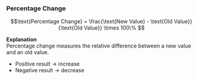 
### Percentage Change
```math
\text{Percentage Change} = 
\frac{\text{New Value} - \text{Old Value}}{\text{Old Value}} \times 100\%

```
**Explanation**  
Percentage change measures the relative difference between a new value and an old value.  
- Positive result → increase  
- Negative result → decrease  
